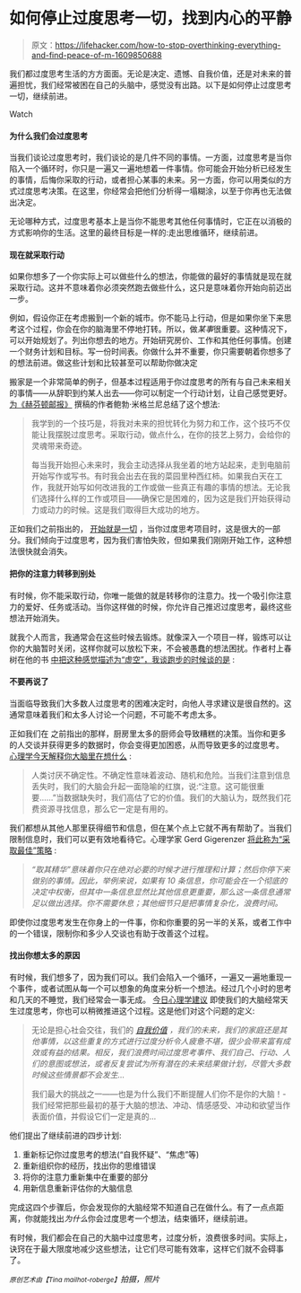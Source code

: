 # 如何停止过度思考一切，找到内心的平静

> 原文：<https://lifehacker.com/how-to-stop-overthinking-everything-and-find-peace-of-m-1609850688>

我们都过度思考生活的方方面面。无论是决定、遗憾、自我价值，还是对未来的普遍担忧，我们经常被困在自己的头脑中，感觉没有出路。以下是如何停止过度思考一切，继续前进。

Watch

#### 为什么我们会过度思考

当我们谈论过度思考时，我们谈论的是几件不同的事情。一方面，过度思考是当你陷入一个循环时，你只是一遍又一遍地想着一件事情。你可能会开始分析已经发生的事情，后悔你采取的行动，或者担心某事的未来。另一方面，你可以用类似的方式过度思考决策。在这里，你经常会把他们分析得一塌糊涂，以至于你再也无法做出决定。

无论哪种方式，过度思考基本上是当你不能思考其他任何事情时，它正在以消极的方式影响你的生活。这里的最终目标是一样的:走出思维循环，继续前进。

#### 现在就采取行动

如果你想多了一个你实际上可以做些什么的想法，你能做的最好的事情就是现在就采取行动。这并不意味着你必须突然跑去做些什么，这只是意味着你开始向前迈出一步。

例如，假设你正在考虑搬到一个新的城市。你不能马上行动，但是如果你坐下来思考这个过程，你会在你的脑海里不停地打转。所以，做*某事*很重要。这种情况下，可以开始规划了。列出你想去的地方。开始研究房价、工作和其他任何事情。创建一个财务计划和目标。写一份时间表。你做什么并不重要，你只需要朝着你想多了的想法前进。做这些计划和比较甚至可以帮助你做决定

搬家是一个非常简单的例子，但基本过程适用于你过度思考的所有与自己未来相关的事情——从辞职到约某人出去——你可以制定一个行动计划，让自己感觉更好。 [为《赫芬顿邮报》](http://www.huffingtonpost.com/bob-miglani/mindfulness-practice_b_3976316.html) 撰稿的作者鲍勃·米格兰尼总结了这个想法:

> 我学到的一个技巧是，将我对未来的担忧转化为努力和工作，这个技巧不仅能让我摆脱过度思考。采取行动，做点什么，在你的技艺上努力，会给你的灵魂带来奇迹。
> 
> 每当我开始担心未来时，我会主动选择从我坐着的地方站起来，走到电脑前开始写作或写书。有时我会出去在我的菜园里种西红柿。如果我白天在工作，我就开始写如何改进我的工作或做一些真正有趣的事情的想法。无论我们选择什么样的工作或项目——确保它是困难的，因为这是我们开始获得动力或动力的时候。这是我们取得巨大成功的地方。

正如我们之前指出的， [开始就是一切](https://lifehacker.com/getting-started-is-everything-5892576) ，当你过度思考项目时，这是很大的一部分。我们倾向于过度思考，因为我们害怕失败，但如果我们刚刚开始工作，这种想法很快就会消失。

#### 把你的注意力转移到别处

有时候，你不能采取行动，你唯一能做的就是转移你的注意力。找一个吸引你注意力的爱好、任务或活动。当你这样做的时候，你允许自己推迟过度思考，最终这些想法开始消失。

就我个人而言，我通常会在这些时候去锻炼。就像深入一个项目一样，锻炼可以让你的大脑暂时关闭，这样你就可以放松下来，不会被愚蠢的想法困扰。作者村上春树在他的书 [中把这种感觉描述为“虚空”，我谈跑步的时候谈的是](https://www.amazon.com/dp/0307389839?asc_campaign=InlineText&asc_refurl=https://lifehacker.com/how-to-stop-overthinking-everything-and-find-peace-of-m-1609850688&asc_source=&linkCode=ogi&psc=1&smid=ATVPDKIKX0DER&tag=kinjalifehackerlink-20&th=1) :

#### 不要再说了

当面临导致我们大多数人过度思考的困难决定时，向他人寻求建议是很自然的。这通常意味着我们和太多人讨论一个问题，不可能不考虑太多。

正如我们在 之前指出的那样，厨房里太多的厨师会导致糟糕的决策。当你和更多的人交谈并获得更多的数据时，你会变得更加困惑，从而导致更多的过度思考。 [心理学今天解释你大脑里在想什么](http://www.psychologytoday.com/blog/glue/201212/why-too-much-data-disables-your-decision-making) :

> 人类讨厌不确定性。不确定性意味着波动、随机和危险。当我们注意到信息丢失时，我们的大脑会升起一面隐喻的红旗，说:“注意。这可能很重要……”当数据缺失时，我们高估了它的价值。我们的大脑认为，既然我们花费资源寻找信息，那么它一定是有用的。

我们都想从其他人那里获得细节和信息，但在某个点上它就不再有帮助了。当我们限制信息时，我们可以更有效地看待它。心理学家 Gerd Gigerenzer [将此称为“采取最佳”策略](http://www.newsweek.com/psychology-trust-your-gut-96189?piano_t=1) :

> *“取其精华”意味着你只在绝对必要的时候才进行推理和计算；然后你停下来做别的事情。因此，举例来说，如果有 10 条信息，你可能会在一个彻底的决定中权衡，但其中一条信息显然比其他信息更重要，那么这一条信息通常足以做出选择。你不需要休息；其他细节只是把事情复杂化，浪费时间。*

即使你过度思考发生在你身上的一件事，你和你重要的另一半的关系，或者工作中的一个错误，限制你和多少人交谈也有助于改善这个过程。

#### **找出你想太多的原因**

有时候，我们想多了，因为我们可以。我们会陷入一个循环，一遍又一遍地重现一个事件，或者试图从每一个可以想象的角度来分析一个想法。经过几个小时的思考和几天的不睡觉，我们经常会一事无成。 [今日心理学建议](http://www.psychologytoday.com/blog/use-your-mind-change-your-brain/201106/don-t-believe-everything-you-think-or-feel) 即使我们的大脑经常天生过度思考，你也可以稍微推进这个过程。这是他们对这个问题的定义:

> 无论是担心社会交往，我们的 [*自我价值*](http://www.psychologytoday.com/basics/self-esteem) *，我们的未来，我们的家庭还是其他事情，以这些重复的方式进行过度分析令人疲惫不堪，很少会带来富有成效或有益的结果。相反，我们浪费时间过度思考事件、我们自己、行动、人们的意图或想法，或者反复尝试为所有潜在的未来结果做计划，尽管大多数时候这些情景都不会发生...*
> 
> 我们最大的挑战之一——也是为什么我们不断提醒人们你不是你的大脑！-我们经常把那些最初的基于大脑的想法、冲动、情感感受、冲动和欲望当作表面价值，并假设它们一定是真的...

他们提出了继续前进的四步计划:

1.  重新标记你过度思考的想法(“自我怀疑”、“焦虑”等)
2.  重新组织你的经历，找出你的思维错误
3.  将你的注意力重新集中在重要的部分
4.  用新信息重新评估你的大脑信息

完成这四个步骤后，你会发现你的大脑经常不知道自己在做什么。有了一点点距离，你就能找出*为什么*你会过度思考一个想法，结束循环，继续前进。

有时候，我们都会在自己的大脑中过度思考，过度分析，浪费很多时间。实际上，诀窍在于最大限度地减少这些想法，让它们尽可能有效率，这样它们就不会碍事了。

<small>*原创艺术由*</small><small>*【Tina mailhot-roberge】*</small>*拍摄，照片*
